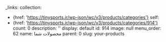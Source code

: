 _links:
  collection:
  - {href: 'https://tinysports.ir/wp-json/wc/v3/products/categories'}
  self:
  - {href: 'https://tinysports.ir/wp-json/wc/v3/products/categories/914'}
count: 0
description: ''
display: default
id: 914
image: null
menu_order: 62
name: محصولات شما
parent: 0
slug: your-products
